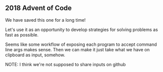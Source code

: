 ## 2018 Advent of Code

We have saved this one for a long time!

Let's use it as an opportunity to develop strategies for solving problems as fast as possible.

Seems like some workflow of exposing each program to accept command line args makes sense.
Then we can make it just take what we have on clipboard as input, somehow.

NOTE: I think we're not supposed to share inputs on github
